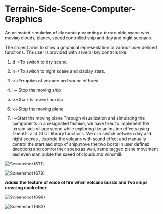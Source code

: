 # Terrain-Side-Scene-Computer-Graphics
An animated simulation of elements presenting a terrain side scene with moving clouds, planes, speed controlled ship and day and night scenario. 

The project aims to show a graphical representation of various user defined functions.
The user is provided with several key controls like:
1. d ->To switch to day scene.

2. n ->To switch to night scene and display stars.

3. v->Erruption of volcano and sound of burst.

4. i-> Stop the moving ship
 
5. o->Start to move the ship
   
6. k->Stop the moving plane

7. l->Start the moving plane
Through visualization and simulating the components in a designated fashion, we have tried to
implement the terrain side village scene while exploring the animation effects using OpenGL and
GLUT library functions.
We can switch between day and night scenes , explode the volcano with sound effect and manually
control the start and stop of ship,move the two boats in user defined directions and control their
speed as well, name tagged plane movement and even manipulate the speed of clouds and
windmill.

![Screenshot (671)](https://github.com/Arpit-Sagar/Terrain-Side-Scene-Computer-Graphics/assets/96679459/0b2fea3f-480d-457c-bb72-46208c1f4160)

![Screenshot (679)](https://github.com/Arpit-Sagar/Terrain-Side-Scene-Computer-Graphics/assets/96679459/4da2c6d2-e5c0-4f8c-9eeb-dcc124c502c6)

**Added the feature of voice of fire when volcano bursts and two ships crossing each other**

![Screenshot (699)](https://github.com/Arpit-Sagar/Terrain-Side-Scene-Computer-Graphics/assets/96679459/c82c20c9-c27e-4e82-a6f6-2ed6d575270f)

![Screenshot (683)](https://github.com/Arpit-Sagar/Terrain-Side-Scene-Computer-Graphics/assets/96679459/c6d2adb7-6c5f-4269-883e-4076225e900a)






